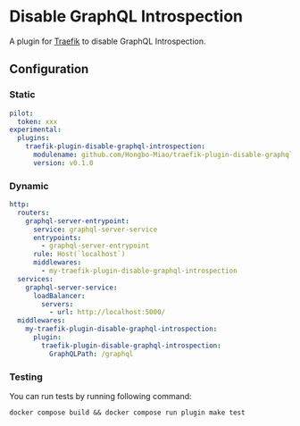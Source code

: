 # Disable GraphQL Introspection

A plugin for [Traefik](https://github.com/traefik/traefik) to disable GraphQL Introspection.

## Configuration


### Static

```yaml
pilot:
  token: xxx
experimental:
  plugins:
    traefik-plugin-disable-graphql-introspection:
      modulename: github.com/Hongbo-Miao/traefik-plugin-disable-graphql-introspection
      version: v0.1.0
```

### Dynamic

```yaml
http:
  routers:
    graphql-server-entrypoint:
      service: graphql-server-service
      entrypoints:
        - graphql-server-entrypoint
      rule: Host(`localhost`)
      middlewares:
        - my-traefik-plugin-disable-graphql-introspection
  services:
    graphql-server-service:
      loadBalancer:
        servers:
          - url: http://localhost:5000/
  middlewares:
    my-traefik-plugin-disable-graphql-introspection:
      plugin:
        traefik-plugin-disable-graphql-introspection:
          GraphQLPath: /graphql
```

### Testing

You can run tests by running following command:

```
docker compose build && docker compose run plugin make test
```
